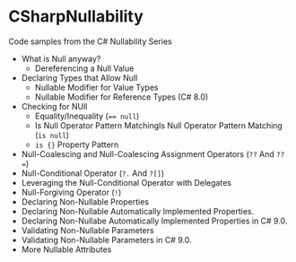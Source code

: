 # CSharpNullability
Code samples from the C# Nullability Series

- What is Null anyway?
  - Dereferencing a Null Value
- Declaring Types that Allow Null
  - Nullable Modifier for Value Types
  - Nullable Modifier for Reference Types (C# 8.0)
- Checking for NUll
  - Equality/Inequality (`== null`)
  - Is Null Operator Pattern MatchingIs Null Operator Pattern Matching (`is null`)
  - `is {}` Property Pattern
- Null-Coalescing and Null-Coalescing Assignment Operators (`??` And `??=`)
- Null-Conditional Operator (`?.` And `?[]`)
- Leveraging the Null-Conditional Operator with Delegates
- Null-Forgiving Operator (`!`)
- Declaring Non-Nullable Properties
- Declaring Non-Nullable Automatically Implemented Properties.
- Declaring Non-Nullabe Automatically Implemented Properties in C# 9.0.
- Validating Non-Nullable Parameters
- Validating Non-Nullable Parameters in C# 9.0.
- More Nullable Attributes
